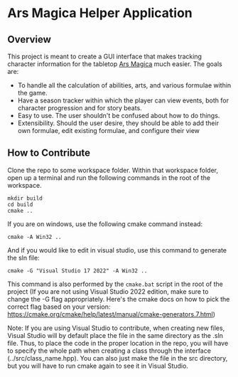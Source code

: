 # Ars Magica Helper Application

## Overview
This project is meant to create a GUI interface that makes tracking
character information for the tabletop [Ars Magica](https://www.atlas-games.com/arsmagica/) much easier.
The goals are:
- To handle all the calculation of abilities, arts, and various formulae within the game.
- Have a season tracker within which the player can view events, both for character progression and for story beats.
- Easy to use. The user shouldn't be confused about how to do things.
- Extensibility. Should the user desire, they should be able to add their own formulae, edit existing formulae, and configure their view

## How to Contribute
Clone the repo to some workspace folder. Within that workspace folder,
open up a terminal and run the following commands in the 
root of the workspace.
```
mkdir build
cd build
cmake ..
```

If you are on windows, use the following cmake command instead:
```
cmake -A Win32 ..
```

And if you would like to edit in visual studio, use this command to generate the sln file:
```
cmake -G "Visual Studio 17 2022" -A Win32 ..
```
This command is also performed by the `cmake.bat` script in the root of the project
(If you are not using Visual Studio 2022 edition, make sure to change the -G flag appropriately. Here's the cmake docs on how to pick the correct flag based on your version: https://cmake.org/cmake/help/latest/manual/cmake-generators.7.html)

Note: If you are using Visual Studio to contribute, when creating new files, Visual Studio will by default place the file in the same directory
as the .sln file. Thus, to place the code in the proper location in the repo, you will have to specify the whole path when
creating a class through the interface (../src/class_name.hpp). You can also just make the file in the src directory, but
you will have to run cmake again to see it in Visual Studio.